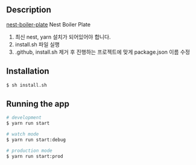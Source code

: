 ## Description
[nest-boiler-plate](https://github.com/wls0/nest-boiler-plate)
Nest Boiler Plate

1. 최신 nest, yarn 설치가 되어있어야 합니다.
2. install.sh 파일 실행
3. .github, install.sh 제거 후 진행하는 프로젝트에 맞게 package.json 이름 수정

## Installation

```bash
$ sh install.sh
```

## Running the app

```bash
# development
$ yarn run start

# watch mode
$ yarn run start:debug

# production mode
$ yarn run start:prod
```